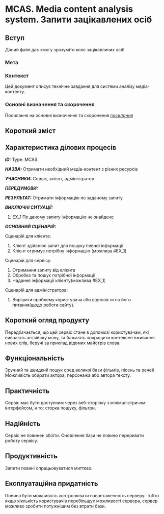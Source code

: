 # MCAS. Media content analysis system. Запити зацікавлених осіб

## Вступ

Даний файл дає змогу зрозуміти коло зацікавлиних осіб

### Мета



### Контекст

Цей документ описує технічне завдання для системи аналізу медіа-контенту.

### Основні визначення та скорочення

Посилання на основні визначення та скорочення [*посилання*](https://github.com/lydesi/database_basics_template/blob/master/docs/requirements/state-of-the-art.md)

## Короткий зміст



## Характеристика ділових процесів

***ID:*** Type: MCAS

***НАЗВА:*** Отримати необхідний медіа-контент з різних ресурсів

***УЧАСНИКИ:*** Сервіс, клієнт, адміністратор

***ПЕРЕДУМОВИ:***

***РЕЗУЛЬТАТ:*** Отримати інформацію по заданому запиту

***ВИКЛЮЧНІ СИТУАЦІЇ:***
1. EX_1 По даному запиту інформацію не знайдено

***ОСНОВНИЙ СЦЕНАРІЙ:***

Сценарій для клієнта:
1) Клієнт здійснює запит для пошуку певної інформації
2) Клієнт отримує потрібну інформацію (можлива #EX_1)

Сценарій для сервісу:
1) Отримання запиту від клієнта
2) Обробка та пошук потрібної інформації
3) Надання інформації клієнту(можлива #EX_1)

Сценарій для адміністратора:
1) Вирішити проблему користувача або відповісти на його питання(щодо роботи сайту).

## Короткий огляд продукту

Передбачається, що цей сервіс стане в допомозі користувачам, які вивчають англійску мову, та бажають покращити контексне вживання нових слів, беручі за приклад
відомих майстрів слова.


## Функціональність

Зручний та швидкий пошук сред великої бази фільмів, пісень та речей.
Можливість обирати актора, персонажа або автора тексту.

## Практичність

Сервіс має бути доступним через веб-сторінку з мінімалістричнм інтерфейсом, я то: сторка пошуку, фільтри.

## Надійність

Сервіс не повинен збоїти.
Оновлення бази не повино переривати роботу сервісу.

## Продуктивність

Запити повині опрацьовуватися миттєво.

## Експлуатаційна придатність

Повина бути можливість контролювати навантаженність серверу. Тобто якщо кіклькість користувачів перебільшує можливості сервера, сервер можливо зробити потужнішим без втрати бази.
